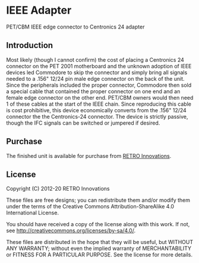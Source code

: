 # IEEE Adapter
PET/CBM IEEE edge connector to Centronics 24 adapter

## Introduction

Most likely (though I cannot confirm) the cost of placing a Centronics 24 connector on the PET 2001 motherboard and the unknown adoption of IEEE devices led Commodore to skip the connector and simply bring all signals needed to a .156" 12/24 pin male edge connector on the back of the unit.  Since the peripherals included the proper connector, Commodore then sold a special cable that contained the proper connector on one end and an female edge connector on the other end. PET/CBM owners would then need 1 of these cables at the start of the IEEE chain. Since reproducing this cable is cost prohibitive, this device economically converts from the .156" 12/24 connector the the Centronics-24 connector. The device is strictly passive, though the IFC signals can be switched or jumpered if desired.

## Purchase

The finished unit is available for purchase from [RETRO Innovations](http://store.go4retro.com/ieee-cable-adapter/).

## License

Copyright (C) 2012-20  RETRO Innovations

These files are free designs; you can redistribute them and/or modify
them under the terms of the Creative Commons Attribution-ShareAlike 
4.0 International License.

You should have received a copy of the license along with this
work. If not, see <http://creativecommons.org/licenses/by-sa/4.0/>.

These files are distributed in the hope that they will be useful,
but WITHOUT ANY WARRANTY; without even the implied warranty of
MERCHANTABILITY or FITNESS FOR A PARTICULAR PURPOSE.  See the
license for more details.